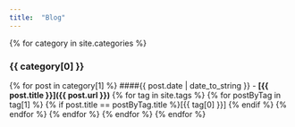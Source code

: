 ```yaml
---
title:  "Blog"
---
```



{% for category in site.categories %}
### {{ category[0] }}

{% for post in category[1] %}
####{{ post.date | date_to_string }} - **[{{ post.title }}]({{ post.url }})**
{% for tag in site.tags %}
{% for postByTag in tag[1] %}
{% if post.title == postByTag.title %}[{{ tag[0] }}] {% endif %}
{% endfor %}
{% endfor %}
{% endfor %}
{% endfor %}